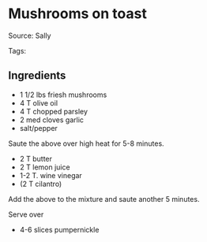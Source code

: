 # Mushrooms on toast

Source: Sally

Tags: 

## Ingredients

* 1 1/2 lbs friesh mushrooms
* 4 T olive oil
* 4 T chopped parsley
* 2 med cloves garlic
* salt/pepper

Saute the above over high heat for 5-8 minutes.

* 2 T butter
* 2 T lemon juice
* 1-2 T. wine vinegar
* (2 T cilantro)

Add the above to the mixture and saute another 5 minutes.

Serve over 

* 4-6 slices pumpernickle
